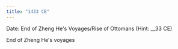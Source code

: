 ```yaml
---
title: "1433 CE"
---
```

Date: End of Zheng He's Voyages/Rise of Ottomans (Hint: __33 CE)

End of Zheng He's voyages

